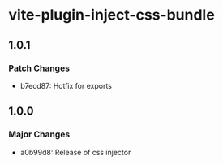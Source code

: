 # vite-plugin-inject-css-bundle

## 1.0.1

### Patch Changes

- b7ecd87: Hotfix for exports

## 1.0.0

### Major Changes

- a0b99d8: Release of css injector
